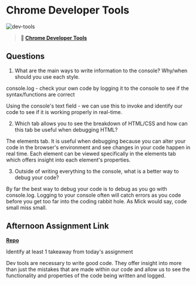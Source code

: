 # Chrome Developer Tools

![dev-tools](https://bcw.blob.core.windows.net/public/img/lesson-images/4571780153354770)

> **📖 [Chrome Developer Tools](https://codeworksacademy.com/fs-student-guide/resources/wk2/03-Chrome-Dev-Tools)**

## Questions

1. What are the main ways to write information to the console? Why/when should you use each style.

console.log - check your own code by logging it to the console to see if the syntax/functions are correct

Using the console's text field - we can use this to invoke and identify our code to see if it is working properly in real-time.


2. Which tab allows you to see the breakdown of HTML/CSS and how can this tab be useful when debugging HTML?

The elements tab. It is useful when debugging because you can alter your code in the browser's environment and see changes in your code happen in real time. Each element can be viewed specifically in the elements tab which offers insight into each element's properties.

3. Outside of writing everything to the console, what is a better way to debug your code?

By far the best way to debug your code is to debug as you go with console.log. Logging to your console often will catch errors as you code before you get too far into the coding rabbit hole. As Mick would say, code small miss small.

## Afternoon Assignment Link

**[Repo](https://github.com/havenfricke/afternoonchallenge2.9.22)**

Identify at least 1 takeaway from today's assignment

Dev tools are necessary to write good code. They offer insight into more than just the mistakes that are made within our code and allow us to see the functionality and properties of the code being written and logged.
